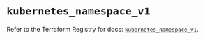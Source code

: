# `kubernetes_namespace_v1`

Refer to the Terraform Registry for docs: [`kubernetes_namespace_v1`](https://registry.terraform.io/providers/hashicorp/kubernetes/2.35.1/docs/resources/namespace_v1).
